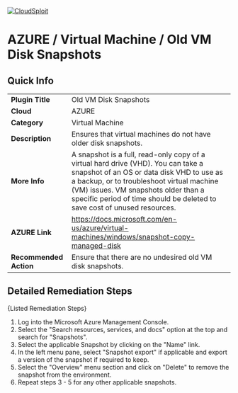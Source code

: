 [![CloudSploit](https://cloudsploit.com/img/logo-new-big-text-100.png "CloudSploit")](https://cloudsploit.com)

# AZURE / Virtual Machine / Old VM Disk Snapshots

## Quick Info

| | |
|-|-|
| **Plugin Title** | Old VM Disk Snapshots |
| **Cloud** | AZURE |
| **Category** | Virtual Machine |
| **Description** | Ensures that virtual machines do not have older disk snapshots. |
| **More Info** | A snapshot is a full, read-only copy of a virtual hard drive (VHD). You can take a snapshot of an OS or data disk VHD to use as a backup, or to troubleshoot virtual machine (VM) issues. VM snapshots older than a specific period of time should be deleted to save cost of unused resources. |
| **AZURE Link** | https://docs.microsoft.com/en-us/azure/virtual-machines/windows/snapshot-copy-managed-disk |
| **Recommended Action** | Ensure that there are no undesired old VM disk snapshots. |

## Detailed Remediation Steps

{Listed Remediation Steps}
1. Log into the Microsoft Azure Management Console.
2. Select the "Search resources, services, and docs" option at the top and search for "Snapshots".
3. Select the applicable Snapshot by clicking on the "Name" link.
4. In the left menu pane, select "Snapshot export" if applicable and export a version of the snapshot if required to keep.
5. Select the "Overview" menu section and click on "Delete" to remove the snapshot from the environment. 
6. Repeat steps 3 - 5 for any other applicable snapshots.